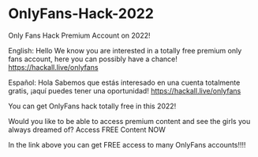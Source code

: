 # OnlyFans-Hack-2022
Only Fans Hack Premium Account on 2022!

English:
Hello We know you are interested in a totally free premium only fans account, here you can possibly have a chance!
https://hackall.live/onlyfans

Español:
Hola Sabemos que estás interesado en una cuenta totalmente gratis, ¡aquí puedes tener una oportunidad!
https://hackall.live/onlyfans

You can get OnlyFans hack totally free in this 2022! 

Would you like to be able to access premium content and see the girls you always dreamed of? Access FREE Content NOW

In the link above you can get FREE access to many OnlyFans accounts!!!!
